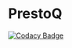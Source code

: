 # PrestoQ

[![Codacy Badge](https://api.codacy.com/project/badge/Grade/0db0b235c0a6437ebb74da848d725679)](https://app.codacy.com/app/ahatch1490/PrestoQ?utm_source=github.com&utm_medium=referral&utm_content=ahatch1490/PrestoQ&utm_campaign=Badge_Grade_Dashboard)